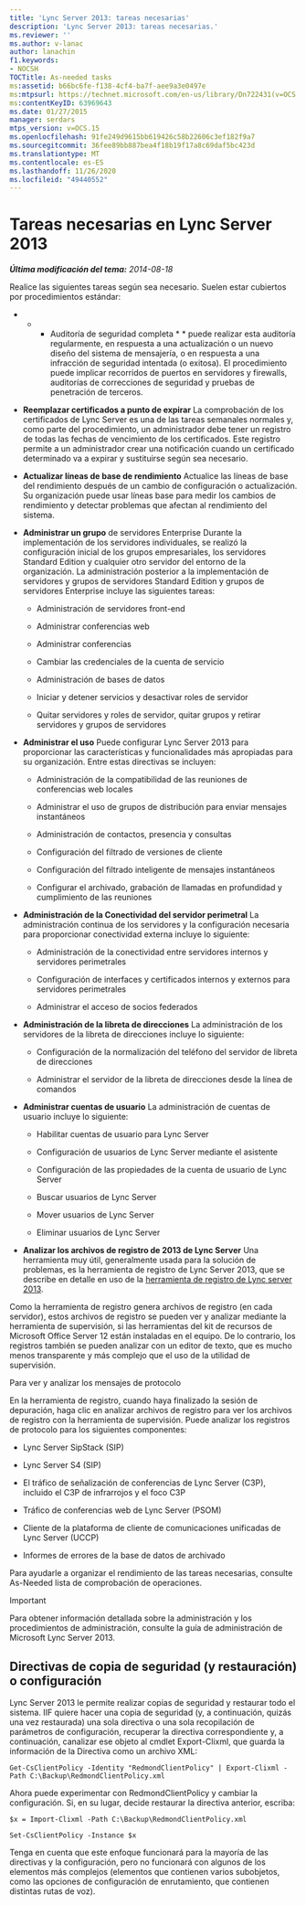 ```yaml
---
title: 'Lync Server 2013: tareas necesarias'
description: 'Lync Server 2013: tareas necesarias.'
ms.reviewer: ''
ms.author: v-lanac
author: lanachin
f1.keywords:
- NOCSH
TOCTitle: As-needed tasks
ms:assetid: b66bc6fe-f138-4cf4-ba7f-aee9a3e0497e
ms:mtpsurl: https://technet.microsoft.com/en-us/library/Dn722431(v=OCS.15)
ms:contentKeyID: 63969643
ms.date: 01/27/2015
manager: serdars
mtps_version: v=OCS.15
ms.openlocfilehash: 91fe249d9615bb619426c58b22606c3ef182f9a7
ms.sourcegitcommit: 36fee89bb887bea4f18b19f17a8c69daf5bc423d
ms.translationtype: MT
ms.contentlocale: es-ES
ms.lasthandoff: 11/26/2020
ms.locfileid: "49440552"
---
```

# <a name="as-needed-tasks-in-lync-server-2013"></a>Tareas necesarias en Lync Server 2013

<div data-xmlns="http://www.w3.org/1999/xhtml">

<div class="topic" data-xmlns="http://www.w3.org/1999/xhtml" data-msxsl="urn:schemas-microsoft-com:xslt" data-cs="https://msdn.microsoft.com/">

<div data-asp="https://msdn2.microsoft.com/asp">



</div>

<div id="mainSection">

<div id="mainBody">

<span> </span>

_**Última modificación del tema:** 2014-08-18_

Realice las siguientes tareas según sea necesario. Suelen estar cubiertos por procedimientos estándar:

  - * * Auditoría de seguridad completa * * puede realizar esta auditoría regularmente, en respuesta a una actualización o un nuevo diseño del sistema de mensajería, o en respuesta a una infracción de seguridad intentada (o exitosa). El procedimiento puede implicar recorridos de puertos en servidores y firewalls, auditorías de correcciones de seguridad y pruebas de penetración de terceros.

  - **Reemplazar certificados a punto de expirar**   La comprobación de los certificados de Lync Server es una de las tareas semanales normales y, como parte del procedimiento, un administrador debe tener un registro de todas las fechas de vencimiento de los certificados. Este registro permite a un administrador crear una notificación cuando un certificado determinado va a expirar y sustituirse según sea necesario.

  - **Actualizar líneas de base de rendimiento**   Actualice las líneas de base del rendimiento después de un cambio de configuración o actualización. Su organización puede usar líneas base para medir los cambios de rendimiento y detectar problemas que afectan al rendimiento del sistema.

  - **Administrar un grupo**   de servidores Enterprise   Durante la implementación de los servidores individuales, se realizó la configuración inicial de los grupos empresariales, los servidores Standard Edition y cualquier otro servidor del entorno de la organización. La administración posterior a la implementación de servidores y grupos de servidores Standard Edition y grupos de servidores Enterprise incluye las siguientes tareas:
    
      - Administración de servidores front-end
    
      - Administrar conferencias web
    
      - Administrar conferencias
    
      - Cambiar las credenciales de la cuenta de servicio
    
      - Administración de bases de datos
    
      - Iniciar y detener servicios y desactivar roles de servidor
    
      - Quitar servidores y roles de servidor, quitar grupos y retirar servidores y grupos de servidores

  - **Administrar el uso**   Puede configurar Lync Server 2013 para proporcionar las características y funcionalidades más apropiadas para su organización. Entre estas directivas se incluyen:
    
      - Administración de la compatibilidad de las reuniones de conferencias web locales
    
      - Administrar el uso de grupos de distribución para enviar mensajes instantáneos
    
      - Administración de contactos, presencia y consultas
    
      - Configuración del filtrado de versiones de cliente
    
      - Configuración del filtrado inteligente de mensajes instantáneos
    
      - Configurar el archivado, grabación de llamadas en profundidad y cumplimiento de las reuniones

  - **Administración de la Conectividad del servidor perimetral**   La administración continua de los servidores y la configuración necesaria para proporcionar conectividad externa incluye lo siguiente:
    
      - Administración de la conectividad entre servidores internos y servidores perimetrales
    
      - Configuración de interfaces y certificados internos y externos para servidores perimetrales
    
      - Administrar el acceso de socios federados

  - **Administración de la libreta de direcciones**   La administración de los servidores de la libreta de direcciones incluye lo siguiente:
    
      - Configuración de la normalización del teléfono del servidor de libreta de direcciones
    
      - Administrar el servidor de la libreta de direcciones desde la línea de comandos

  - **Administrar cuentas de usuario**   La administración de cuentas de usuario incluye lo siguiente:
    
      - Habilitar cuentas de usuario para Lync Server
    
      - Configuración de usuarios de Lync Server mediante el asistente
    
      - Configuración de las propiedades de la cuenta de usuario de Lync Server
    
      - Buscar usuarios de Lync Server
    
      - Mover usuarios de Lync Server
    
      - Eliminar usuarios de Lync Server

  - **Analizar los archivos de registro de 2013 de Lync Server**   Una herramienta muy útil, generalmente usada para la solución de problemas, es la herramienta de registro de Lync Server 2013, que se describe en detalle en uso de la [herramienta de registro de Lync server 2013](https://technet.microsoft.com/library/gg558599.aspx).

Como la herramienta de registro genera archivos de registro (en cada servidor), estos archivos de registro se pueden ver y analizar mediante la herramienta de supervisión, si las herramientas del kit de recursos de Microsoft Office Server 12 están instaladas en el equipo. De lo contrario, los registros también se pueden analizar con un editor de texto, que es mucho menos transparente y más complejo que el uso de la utilidad de supervisión.

Para ver y analizar los mensajes de protocolo

En la herramienta de registro, cuando haya finalizado la sesión de depuración, haga clic en analizar archivos de registro para ver los archivos de registro con la herramienta de supervisión. Puede analizar los registros de protocolo para los siguientes componentes:

  - Lync Server SipStack (SIP)

  - Lync Server S4 (SIP)

  - El tráfico de señalización de conferencias de Lync Server (C3P), incluido el C3P de infrarrojos y el foco C3P

  - Tráfico de conferencias web de Lync Server (PSOM)

  - Cliente de la plataforma de cliente de comunicaciones unificadas de Lync Server (UCCP)

  - Informes de errores de la base de datos de archivado

Para ayudarle a organizar el rendimiento de las tareas necesarias, consulte As-Needed lista de comprobación de operaciones.

<div>


> [!IMPORTANT]  
> Para obtener información detallada sobre la administración y los procedimientos de administración, consulte la guía de administración de Microsoft Lync Server 2013.



</div>

<div>

## <a name="backup-and-restore-policies-or-configuration-settings"></a>Directivas de copia de seguridad (y restauración) o configuración

Lync Server 2013 le permite realizar copias de seguridad y restaurar todo el sistema. IIF quiere hacer una copia de seguridad (y, a continuación, quizás una vez restaurada) una sola directiva o una sola recopilación de parámetros de configuración, recuperar la directiva correspondiente y, a continuación, canalizar ese objeto al cmdlet Export-Clixml, que guarda la información de la Directiva como un archivo XML:

`Get-CsClientPolicy -Identity "RedmondClientPolicy" | Export-Clixml -Path C:\Backup\RedmondClientPolicy.xml`

Ahora puede experimentar con RedmondClientPolicy y cambiar la configuración. Si, en su lugar, decide restaurar la directiva anterior, escriba:

`$x = Import-Clixml -Path C:\Backup\RedmondClientPolicy.xml`

`Set-CsClientPolicy -Instance $x`

Tenga en cuenta que este enfoque funcionará para la mayoría de las directivas y la configuración, pero no funcionará con algunos de los elementos más complejos (elementos que contienen varios subobjetos, como las opciones de configuración de enrutamiento, que contienen distintas rutas de voz).

</div>

</div>

<span> </span>

</div>

</div>

</div>

